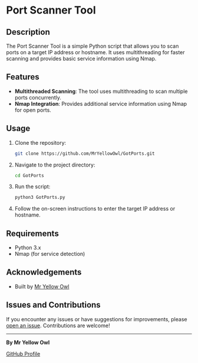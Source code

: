 # Port Scanner Tool

## Description

The Port Scanner Tool is a simple Python script that allows you to scan ports on a target IP address or hostname. It uses multithreading for faster scanning and provides basic service information using Nmap.

## Features

- **Multithreaded Scanning**: The tool uses multithreading to scan multiple ports concurrently.
- **Nmap Integration**: Provides additional service information using Nmap for open ports.

## Usage

1. Clone the repository:

    ```bash
    git clone https://github.com/MrYellowOwl/GotPorts.git
    ```

2. Navigate to the project directory:

    ```bash
    cd GotPorts
    ```

3. Run the script:

    ```bash
    python3 GotPorts.py
    ```

4. Follow the on-screen instructions to enter the target IP address or hostname.

## Requirements

- Python 3.x
- Nmap (for service detection)
  
## Acknowledgements

- Built by [Mr Yellow Owl](https://github.com/mryellowowl)

## Issues and Contributions

If you encounter any issues or have suggestions for improvements, please [open an issue](https://github.com/your-username/port-scanner-tool/issues). Contributions are welcome!

---

**By Mr Yellow Owl**

[GitHub Profile](https://github.com/mryellowowl)
